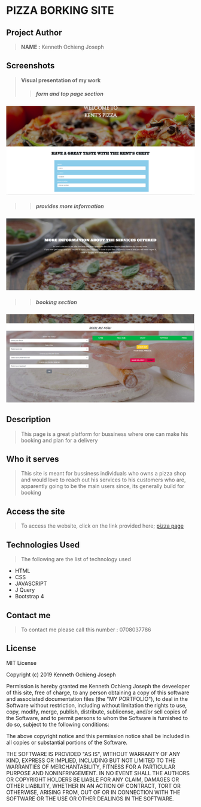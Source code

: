 
 # PIZZA BORKING SITE


## Project Author
> **NAME :** Kenneth Ochieng Joseph

## Screenshots
> **Visual presentation of my work**
 >>##### form and top page section
![this shows the top page](images/form.png)
 >>##### provides more information 
![this shows the contact section](images/more.png)
>>##### booking section
![this shows the what we do section and portfolio](images/book.png)


 ## Description
>This page is a great platform for bussiness where one can make his booking and plan for a delivery

## Who it serves
> This site is meant for bussiness individuals who owns a pizza shop and would love to reach out his services to his customers who are, apparently going to be the main users since, its generally build for booking  
## Access the site
> To access the website, click on the link provided here;
>[pizza page](https://kenneth-joseph.github.io/pizza/)

## Technologies Used
>The following are the list of technology used
 - HTML
 - CSS
 - JAVASCRIPT
 - J Query
 - Bootstrap 4

 ## Contact me
 > To contact me please call this number : 0708037786

 ## License
  MIT License

Copyright (c) 2019 Kenneth Ochieng Joseph

Permission is hereby granted me Kenneth Ochieng Joseph the deveeloper of this site, free of charge, to any person obtaining a copy
of this software and associated documentation files (the "MY PORTFOLIO"), to deal
in the Software without restriction, including without limitation the rights
to use, copy, modify, merge, publish, distribute, sublicense, and/or sell
copies of the Software, and to permit persons to whom the Software is
furnished to do so, subject to the following conditions:

The above copyright notice and this permission notice shall be included in all
copies or substantial portions of the Software.

THE SOFTWARE IS PROVIDED "AS IS", WITHOUT WARRANTY OF ANY KIND, EXPRESS OR
IMPLIED, INCLUDING BUT NOT LIMITED TO THE WARRANTIES OF MERCHANTABILITY,
FITNESS FOR A PARTICULAR PURPOSE AND NONINFRINGEMENT. IN NO EVENT SHALL THE
AUTHORS OR COPYRIGHT HOLDERS BE LIABLE FOR ANY CLAIM, DAMAGES OR OTHER
LIABILITY, WHETHER IN AN ACTION OF CONTRACT, TORT OR OTHERWISE, ARISING FROM,
OUT OF OR IN CONNECTION WITH THE SOFTWARE OR THE USE OR OTHER DEALINGS IN THE
SOFTWARE. 